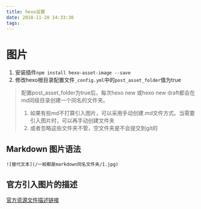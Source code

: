 ```yaml
---
title: hexo设置
date: 2018-11-28 14:33:38
tags:
---
```





# 图片

1. 安装插件`npm install hexo-asset-image --save`
2. 修改hexo根目录配置文件`_config.yml`中的`post_asset_folder`值为true

> 配置post_asset_folder为true后，每次hexo new 或hexo new draft都会在md同级目录创建一个同名的文件夹。 
>
> 1. 如果有些md不打算引入图片，可以采用手动创建.md文件方式。当需要引入图片时，可以再手动创建文件夹
> 2. 或者忽略这些文件夹不管，空文件夹是不会提交到git的

## Markdown 图片语法

`![替代文本](/一般都是markdown同名文件夹/1.jpg)`

## 官方引入图片的描述

[官方资源文件描述链接](https://hexo.io/zh-cn/docs/asset-folders.html)